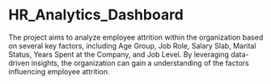 # HR_Analytics_Dashboard
The project aims to analyze employee attrition within the organization based on several key factors, including Age Group, Job Role, Salary Slab, Marital Status, Years Spent at the Company, and Job Level. By leveraging data-driven insights, the organization can gain a understanding of the factors influencing employee attrition.
